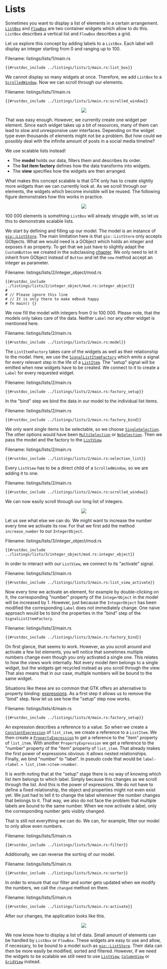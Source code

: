 # Lists

Sometimes you want to display a list of elements in a certain arrangement.
[`ListBox`](../docs/gtk4/struct.ListBox.html) and [`FlowBox`](../docs/gtk4/struct.FlowBox.html) are two container widgets which allow to do this.
`ListBox` describes a vertical list and `FlowBox` describes a grid.

Let us explore this concept by adding labels to a `ListBox`.
Each label will display an integer starting from 0 and ranging up to 100.  

<span class="filename">Filename: listings/lists/1/main.rs</span>

```rust,no_run
{{#rustdoc_include ../listings/lists/1/main.rs:list_box}}
```

We cannot display so many widgets at once.
Therefore, we add `ListBox` to a [`ScrolledWindow`](../docs/gtk/struct.ScrolledWindow.html).
Now we can scroll through our elements.

<span class="filename">Filename: listings/lists/1/main.rs</span>

```rust,no_run
{{#rustdoc_include ../listings/lists/1/main.rs:scrolled_window}}
```

<div style="text-align:center"><img src="img/lists_list_box.png"/></div>

That was easy enough.
However, we currently create one widget per element.
Since each widget takes up a bit of resources, many of them can lead to slow and unresponsive user interfaces.
Depending on the widget type even thousands of elements might not be a problem.
But how could we possibly deal with the infinite amount of posts in a social media timeline?

We use scalable lists instead!

- The **model** holds our data, filters them and describes its order.
- The **list item factory** defines how the data transforms into widgets.
- The **view** specifies how the widgets are then arranged.

What makes this concept scalable is that GTK only has to create slightly more widgets than we can currently look at.
As we scroll through our elements, the widgets which become invisible will be reused.
The following figure demonstrates how this works in practice.

<div style="text-align:center"><img src="img/scalable_lists_concept.png"/></div>

100 000 elements is something `ListBox` will already struggle with, so let us this to demonstrate scalable lists.

We start by defining and filling up our model.
The model is an instance of [`gio::ListStore`](https://gtk-rs.org/docs/gio/struct.ListStore.html).
The main limitation here is that `gio::ListStore` only accepts GObjects.
What we would need is a GObject which holds an integer and exposes it as property.
To get that we just have to slightly adapt the `CustomButton` we created in the subclassing [chapter](gobject_subclassing.html).
We only need to let it inherit from GObject instead of `Button` and let the `new` method accept an integer as parameter.

<span class="filename">Filename: listings/lists/2/integer_object/mod.rs</span>

```rust,no_run
{{#rustdoc_include ../listings/lists/2/integer_object/mod.rs:integer_object}}
#
# // Please ignore this line
# // It is only there to make mdbook happy
# fn main() {}
```

We now fill the model with integers from 0 to 100 000.
Please note, that the models only takes care of the data.
Neither `Label` nor any other widget is mentioned here.

<span class="filename">Filename: listings/lists/2/main.rs</span>

```rust,no_run
{{#rustdoc_include ../listings/lists/2/main.rs:model}}
```

The `ListItemFactory` takes care of the widgets as well as their relationship to the model.
Here, we use the [`SignalListItemFactory`](../docs/gtk4/struct.SignalListItemFactory.html) which emits a signal for every relevant step in the life of a [`ListItem`](../docs/gtk4/struct.ListItem.html).
The "setup" signal will be emitted when new widgets have to be created.
We connect to it to create a `Label` for every requested widget.

<span class="filename">Filename: listings/lists/2/main.rs</span>

```rust,no_run
{{#rustdoc_include ../listings/lists/2/main.rs:factory_setup}}
```

In the "bind" step we bind the data in our model to the individual list items.

<span class="filename">Filename: listings/lists/2/main.rs</span>

```rust,no_run
{{#rustdoc_include ../listings/lists/2/main.rs:factory_bind}}
```

We only want single items to be selectable, so we choose [`SingleSelection`](../docs/gtk4/struct.SingleSelection.html).
The other options would have been [`MultiSelection`](../docs/gtk4/struct.MultiSelection.html) or [`NoSelection`](../docs/gtk4/struct.NoSelection.html).
Then we pass the model and the factory to the [`ListView`](../git/docs/gtk4/struct.ListView.html).

<span class="filename">Filename: listings/lists/2/main.rs</span>

```rust,no_run
{{#rustdoc_include ../listings/lists/2/main.rs:selection_list}}
```

Every `ListView` has to be a direct child of a `ScrolledWindow`, so we are adding it to one.

<span class="filename">Filename: listings/lists/2/main.rs</span>

```rust,no_run
{{#rustdoc_include ../listings/lists/2/main.rs:scrolled_window}}
```

We can now easily scroll through our long list of integers.

<div style="text-align:center"><img src="img/lists_list_view_1.png"/></div>

Let us see what else we can do.
We might want to increase the number every time we activate its row.
For that we first add the method `increase_number` to our `IntegerObject`.

<span class="filename">Filename: listings/lists/3/integer_object/mod.rs</span>

```rust,no_run
{{#rustdoc_include ../listings/lists/3/integer_object/mod.rs:integer_object}}
```

In order to interact with our `ListView`, we connect to its "activate" signal.

<span class="filename">Filename: listings/lists/3/main.rs</span>

```rust,no_run
{{#rustdoc_include ../listings/lists/3/main.rs:list_view_activate}}
```

Now every time we activate an element, for example by double-clicking on it,
the corresponding "number" property of the `IntegerObject` in the model will be increased by 1.
However, just because the `IntegerObject` has been modified the corresponding `Label` does not immediately change.
One naive approach would be to bind the properties in the "bind" step of the `SignalListItemFactory`.

<span class="filename">Filename: listings/lists/3/main.rs</span>

```rust,no_run
{{#rustdoc_include ../listings/lists/3/main.rs:factory_bind}}
```

On first glance, that seems to work.
However, as you scroll around and activate a few list elements,
you will notice that sometimes multiple numbers change even though you only activated a single one.
This relates to how the views work internally.
Not every model item belongs to a single widget, but the widgets get recycled instead as you scroll through the view.
That also means that in our case, multiple numbers will be bound to the same widget.

Situations like these are so common that GTK offers an alternative to property binding: [expressions](../git/docs/gtk4/struct.Expression.html).
As a first step it allows us to remove the "bind" step.
Now let us see how the "setup" step now works.

<span class="filename">Filename: listings/lists/4/main.rs</span>

```rust,no_run
{{#rustdoc_include ../listings/lists/4/main.rs:factory_setup}}
```

An expression describes a reference to a value.
So when we create a [`ConstantExpression`](../git/docs/gtk4/struct.ConstantExpression.html) of `list_item`, we create a reference to a `ListItem`.
We then create a [`PropertyExpression`](../git/docs/gtk4/struct.PropertyExpression.html) to get a reference to the "item" property of `list_item`.
With another `PropertyExpression` we get a reference to the "number" property of the "item" property of `list_item`.
That already makes the first power of expressions obvious: it allows nested relationships.
Finally, we bind "number" to "label".
In pseudo code that would be `label->label = list_item->item->number`.

It is worth noting that at the "setup" stage there is no way of knowing which list item belongs to which label.
Simply because this changes as we scroll through the list.
And this is the power of expressions.
We do not have to define a fixed relationship, the object and properties might not even exist yet.
We just had to tell it to change the label whenever the number changes that belongs to it.
That way, we also do not face the problem that multiple labels are bound to the same number.
When we now activate a label, only the corresponding number gets visibly changed.

That is still not everything we can do.
We can, for example, filter our model to only allow even numbers.

<span class="filename">Filename: listings/lists/5/main.rs</span>

```rust,no_run
{{#rustdoc_include ../listings/lists/5/main.rs:filter}}
```

Additionally, we can reverse the sorting of our model.

<span class="filename">Filename: listings/lists/5/main.rs</span>

```rust,no_run
{{#rustdoc_include ../listings/lists/5/main.rs:sorter}}
```

In order to ensure that our filter and sorter gets updated when we modify the numbers, we call the `changed` method on them.

<span class="filename">Filename: listings/lists/5/main.rs</span>

```rust,no_run
{{#rustdoc_include ../listings/lists/5/main.rs:activate}}
```

After our changes, the application looks like this.

<div style="text-align:center"><img src="img/lists_list_view_2.png"/></div>

We now know how to display a list of data.
Small amount of elements can be handled by `ListBox` or `FlowBox`.
These widgets are easy to use and allow, if necessary, to be bound to a model such as [`gio::ListStore`](http://gtk-rs.org/docs/gio/struct.ListStore.html).
Their data can then be more easily be modified, sorted and filtered.
However, if we need the widgets to be scalable we still need to use [`ListView`](../git/docs/gtk4/struct.ListView.html), [`ColumnView`](../git/docs/gtk4/struct.ColumnView.html) or [`GridView`](../git/docs/gtk4/struct.GridView.html) instead.
